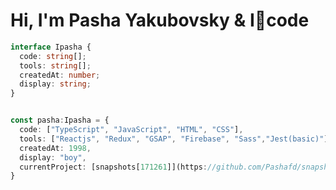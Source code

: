 # Hi, I'm Pasha Yakubovsky & I🖤code

```ts
interface Ipasha {
  code: string[];
  tools: string[];
  createdAt: number;
  display: string;
}


const pasha:Ipasha = {
  code: ["TypeScript", "JavaScript", "HTML", "CSS"],
  tools: ["Reactjs", "Redux", "GSAP", "Firebase", "Sass","Jest(basic)"],
  createdAt: 1998,
  display: "boy",
  currentProject: [snapshots[171261]](https://github.com/Pashafd/snapshots-171261-)
}
```
<!---
Pashafd/Pashafd is a ✨ special ✨ repository because its `README.md` (this file) appears on your GitHub profile.
You can click the Preview link to take a look at your changes.
--->
